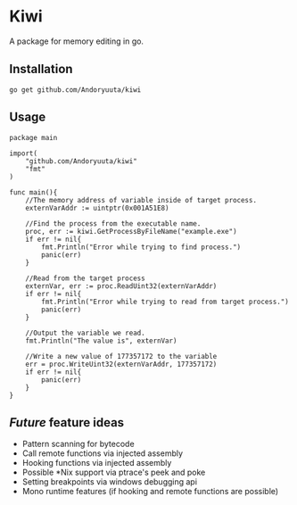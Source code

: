 # Kiwi
A package for memory editing in go.


## Installation
`go get github.com/Andoryuuta/kiwi`

## Usage
```
package main

import(
	"github.com/Andoryuuta/kiwi"
	"fmt"
)

func main(){
	//The memory address of variable inside of target process.
	externVarAddr := uintptr(0x001A51E8)

	//Find the process from the executable name.
	proc, err := kiwi.GetProcessByFileName("example.exe")
	if err != nil{
		fmt.Println("Error while trying to find process.")
		panic(err)
	}

	//Read from the target process
	externVar, err := proc.ReadUint32(externVarAddr)
	if err != nil{
		fmt.Println("Error while trying to read from target process.")
		panic(err)
	}
	
	//Output the variable we read.
	fmt.Println("The value is", externVar)
	
	//Write a new value of 177357172 to the variable
	err = proc.WriteUint32(externVarAddr, 177357172)
	if err != nil{
		panic(err)
	}
}
```
## _Future_ feature ideas
* Pattern scanning for bytecode
* Call remote functions via injected assembly
* Hooking functions via injected assembly
* Possible *Nix support via ptrace's peek and poke
* Setting breakpoints via windows debugging api
* Mono runtime features (if hooking and remote functions are possible)



